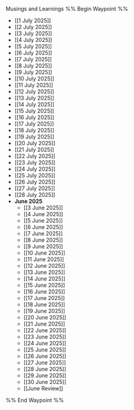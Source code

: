Musings and Learnings
%% Begin Waypoint %%
- [[1 July 2025]]
- [[2 July 2025]]
- [[3 July 2025]]
- [[4 July 2025]]
- [[5 July 2025]]
- [[6 July 2025]]
- [[7 July 2025]]
- [[8 July 2025]]
- [[9 July 2025]]
- [[10 July 2025]]
- [[11 July 2025]]
- [[12 July 2025]]
- [[13 July 2025]]
- [[14 July 2025]]
- [[15 July 2025]]
- [[16 July 2025]]
- [[17 July 2025]]
- [[18 July 2025]]
- [[19 July 2025]]
- [[20 July 2025]]
- [[21 July 2025]]
- [[22 July 2025]]
- [[23 July 2025]]
- [[24 July 2025]]
- [[25 July 2025]]
- [[26 July 2025]]
- [[27 July 2025]]
- [[28 July 2025]]
- **June 2025**
	- [[3 June 2025]]
	- [[4 June 2025]]
	- [[5 June 2025]]
	- [[6 June 2025]]
	- [[7 June 2025]]
	- [[8 June 2025]]
	- [[9 June 2025]]
	- [[10 June 2025]]
	- [[11 June 2025]]
	- [[12 June 2025]]
	- [[13 June 2025]]
	- [[14 June 2025]]
	- [[15 June 2025]]
	- [[16 June 2025]]
	- [[17 June 2025]]
	- [[18 June 2025]]
	- [[19 June 2025]]
	- [[20 June 2025]]
	- [[21 June 2025]]
	- [[22 June 2025]]
	- [[23 June 2025]]
	- [[24 June 2025]]
	- [[25 June 2025]]
	- [[26 June 2025]]
	- [[27 June 2025]]
	- [[28 June 2025]]
	- [[29 June 2025]]
	- [[30 June 2025]]
	- [[June Review]]

%% End Waypoint %%
